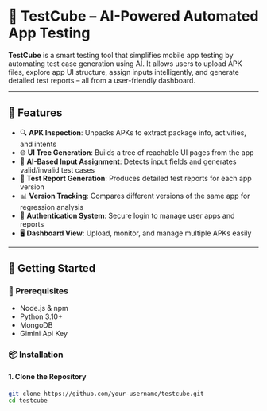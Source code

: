 # 🧪 TestCube – AI-Powered Automated App Testing

**TestCube** is a smart testing tool that simplifies mobile app testing by automating test case generation using AI. It allows users to upload APK files, explore app UI structure, assign inputs intelligently, and generate detailed test reports – all from a user-friendly dashboard.

---

## 🚀 Features

- 🔍 **APK Inspection**: Unpacks APKs to extract package info, activities, and intents
- 🌐 **UI Tree Generation**: Builds a tree of reachable UI pages from the app
- 🤖 **AI-Based Input Assignment**: Detects input fields and generates valid/invalid test cases
- 📝 **Test Report Generation**: Produces detailed test reports for each app version
- 📊 **Version Tracking**: Compares different versions of the same app for regression analysis
- 🔐 **Authentication System**: Secure login to manage user apps and reports
- 🖥️ **Dashboard View**: Upload, monitor, and manage multiple APKs easily


---


## 🧰 Getting Started

### 🔧 Prerequisites

- Node.js & npm
- Python 3.10+
- MongoDB
- Gimini Api Key

### 📦 Installation

#### 1. Clone the Repository
```bash
git clone https://github.com/your-username/testcube.git
cd testcube

